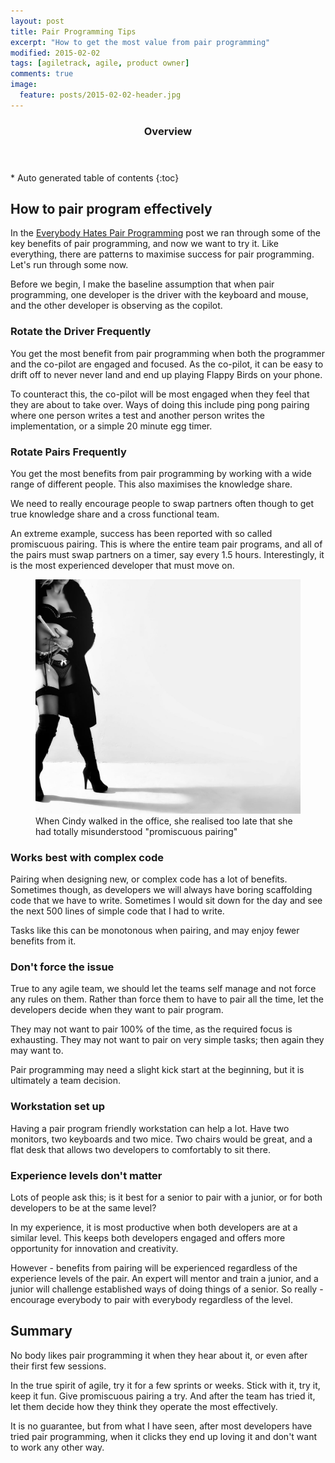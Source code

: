 ```yaml
---
layout: post
title: Pair Programming Tips
excerpt: "How to get the most value from pair programming"
modified: 2015-02-02
tags: [agiletrack, agile, product owner]
comments: true
image:
  feature: posts/2015-02-02-header.jpg
---
```


<section id="table-of-contents" class="toc">
  <header>
    <h3>Overview</h3>
  </header>
<div id="drawer" markdown="1">
*  Auto generated table of contents
{:toc}
</div>
</section><!-- /#table-of-contents -->

## How to pair program effectively

In the <a href="../pair-programming">Everybody Hates Pair Programming</a> post we ran through some of the key benefits of pair programming, and now we want to try it.  Like everything, there are patterns to maximise success for pair programming.  Let's run through some now.

Before we begin, I make the baseline assumption that when pair programming, one developer is the driver with the keyboard and mouse, and the other developer is observing as the copilot.

### Rotate the Driver Frequently

You get the most benefit from pair programming when both the programmer and the co-pilot are engaged and focused.  As the co-pilot, it can be easy to drift off to never never land and end up playing Flappy Birds on your phone.

To counteract this, the co-pilot will be most engaged when they feel that they are about to take over.  Ways of doing this include ping pong pairing where one person writes a test and another person writes the implementation, or a simple 20 minute egg timer.

### Rotate Pairs Frequently

You get the most benefits from pair programming by working with a wide range of different people.  This also maximises the knowledge share.

We need to really encourage people to swap partners often though to get true knowledge share and a cross functional team.

An extreme example, success has been reported with so called promiscuous pairing.  This is where the entire team pair programs, and all of the pairs must swap partners on a timer, say every 1.5 hours.  Interestingly, it is the most experienced developer that must move on.

<figure>
<img src="../images/posts/2015-02-02-promiscuous2.jpg">
<figcaption>When Cindy walked in the office, she realised too late that she had totally misunderstood "promiscuous pairing"</figcaption>
</figure>

### Works best with complex code

Pairing when designing new, or complex code has a lot of benefits.  Sometimes though, as developers we will always have boring scaffolding code that we have to write.  Sometimes I would sit down for the day and see the next 500 lines of simple code that I had to write.

Tasks like this can be monotonous when pairing, and may enjoy fewer benefits from it.

### Don't force the issue

True to any agile team, we should let the teams self manage and not force any rules on them.  Rather than force them to have to pair all the time, let the developers decide when they want to pair program.

They may not want to pair 100% of the time, as the required focus is exhausting.  They may not want to pair on very simple tasks; then again they may want to.

Pair programming may need a slight kick start at the beginning, but it is ultimately a team decision.

### Workstation set up

Having a pair program friendly workstation can help a lot.  Have two monitors, two keyboards and two mice.  Two chairs would be great, and a flat desk that allows two developers to comfortably to sit there.

### Experience levels don't matter

Lots of people ask this; is it best for a senior to pair with a junior, or for both developers to be at the same level?

In my experience, it is most productive when both developers are at a similar level.  This keeps both developers engaged and offers more opportunity for innovation and creativity.

However - benefits from pairing will be experienced regardless of the experience levels of the pair.  An expert will mentor and train a junior, and a junior will challenge established ways of doing things of a senior.  So really - encourage everybody to pair with everybody regardless of the level.

## Summary

No body likes pair programming it when they hear about it, or even after their first few sessions.

In the true spirit of agile, try it for a few sprints or weeks.  Stick with it, try it, keep it fun.  Give promiscuous pairing a try.  And after the team has tried it, let them decide how they think they operate the most effectively.

It is no guarantee, but from what I have seen, after most developers have tried pair programming, when it clicks they end up loving it and don't want to work any other way.